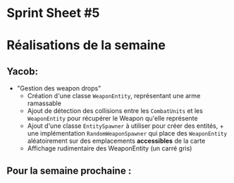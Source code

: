 # Sprint Sheet #5

# Réalisations de la semaine

## Yacob:
- "Gestion des weapon drops"
    - Création d'une classe `WeaponEntity`, représentant une arme ramassable
    - Ajout de détection des collisions entre les `CombatUnits` et les `WeaponEntity` pour récupérer le Weapon qu'elle représente
    - Ajout d'une classe `EntitySpawner` à utiliser pour créer des entités, + une implémentation `RandomWeaponSpawner` qui place des `WeaponEntity` aléatoirement sur des emplacements **accessibles** de la carte
    - Affichage rudimentaire des WeaponEntity (un carré gris)


## Pour la semaine prochaine :
